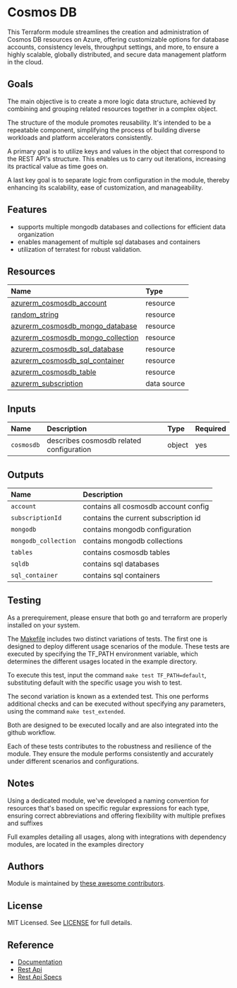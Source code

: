 # Cosmos DB

This Terraform module streamlines the creation and administration of Cosmos DB resources on Azure, offering customizable options for database accounts, consistency levels, throughput settings, and more, to ensure a highly scalable, globally distributed, and secure data management platform in the cloud.

## Goals

The main objective is to create a more logic data structure, achieved by combining and grouping related resources together in a complex object.

The structure of the module promotes reusability. It's intended to be a repeatable component, simplifying the process of building diverse workloads and platform accelerators consistently.

A primary goal is to utilize keys and values in the object that correspond to the REST API's structure. This enables us to carry out iterations, increasing its practical value as time goes on.

A last key goal is to separate logic from configuration in the module, thereby enhancing its scalability, ease of customization, and manageability.

## Features

- supports multiple mongodb databases and collections for efficient data organization
- enables management of multiple sql databases and containers
- utilization of terratest for robust validation.

## Resources

| Name | Type |
| :-- | :-- |
| [azurerm_cosmosdb_account](https://registry.terraform.io/providers/hashicorp/azurerm/latest/docs/resources/cosmosdb_account) | resource |
| [random_string](https://registry.terraform.io/providers/hashicorp/random/latest/docs/resources/string) | resource |
| [azurerm_cosmosdb_mongo_database](https://registry.terraform.io/providers/hashicorp/azurerm/latest/docs/resources/cosmosdb_mongo_database) | resource |
| [azurerm_cosmosdb_mongo_collection](https://registry.terraform.io/providers/hashicorp/azurerm/latest/docs/resources/cosmosdb_mongo_collection) | resource |
| [azurerm_cosmosdb_sql_database](https://registry.terraform.io/providers/hashicorp/azurerm/latest/docs/resources/cosmosdb_sql_database) | resource |
| [azurerm_cosmosdb_sql_container](https://registry.terraform.io/providers/hashicorp/azurerm/latest/docs/resources/cosmosdb_sql_container) | resource |
| [azurerm_cosmosdb_table](https://registry.terraform.io/providers/hashicorp/azurerm/latest/docs/resources/cosmosdb_table) | resource |
| [azurerm_subscription](https://registry.terraform.io/providers/hashicorp/azurerm/latest/docs/data-sources/subscription) | data source |

## Inputs

| Name | Description | Type | Required |
| :-- | :-- | :-- | :-- |
| `cosmosdb` | describes cosmosdb related configuration | object | yes |

## Outputs

| Name | Description |
| :-- | :-- |
| `account` | contains all cosmosdb account config |
| `subscriptionId` | contains the current subscription id |
| `mongodb` | contains mongodb configuration |
| `mongodb_collection` | contains mongodb collections |
| `tables` | contains cosmosdb tables |
| `sqldb` | contains sql databases |
| `sql_container` | contains sql containers |

## Testing

As a prerequirement, please ensure that both go and terraform are properly installed on your system.

The [Makefile](Makefile) includes two distinct variations of tests. The first one is designed to deploy different usage scenarios of the module. These tests are executed by specifying the TF_PATH environment variable, which determines the different usages located in the example directory.

To execute this test, input the command ```make test TF_PATH=default```, substituting default with the specific usage you wish to test.

The second variation is known as a extended test. This one performs additional checks and can be executed without specifying any parameters, using the command ```make test_extended```.

Both are designed to be executed locally and are also integrated into the github workflow.

Each of these tests contributes to the robustness and resilience of the module. They ensure the module performs consistently and accurately under different scenarios and configurations.

## Notes

Using a dedicated module, we've developed a naming convention for resources that's based on specific regular expressions for each type, ensuring correct abbreviations and offering flexibility with multiple prefixes and suffixes

Full examples detailing all usages, along with integrations with dependency modules, are located in the examples directory

## Authors

Module is maintained by [these awesome contributors](https://github.com/cloudnationhq/terraform-azure-cosmosdb/graphs/contributors).

## License

MIT Licensed. See [LICENSE](https://github.com/cloudnationhq/terraform-azure-cosmosdb/blob/main/LICENSE) for full details.

## Reference

- [Documentation](https://learn.microsoft.com/en-us/azure/cosmos-db/)
- [Rest Api](https://learn.microsoft.com/en-us/rest/api/cosmos-db/)
- [Rest Api Specs](https://github.com/Azure/azure-rest-api-specs/tree/main/specification/cosmos-db)
